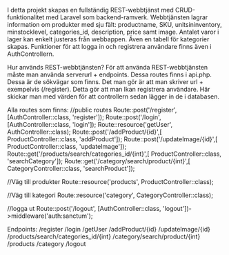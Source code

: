 
I detta projekt skapas en fullständig REST-webbtjänst med CRUD-funktionalitet med Laravel som backend-ramverk. Webbtjänsten lagrar information om produkter med sju fält: productname, SKU, unitsininventory, minstocklevel, categories_id, description, price samt image. Antalet varor i lager kan enkelt justeras från webbappen. Även en tabell för kategorier skapas. Funktioner för att logga in och registrera användare finns även i AuthControllern. 

Hur används REST-webbtjänsten?
För att använda REST-webbtjänsten måste man använda serverurl + endpoints. Dessa routes finns i api.php. Dessa är de sökvägar som finns. Det man gör är att man skriver url + exempelvis (/register). Detta gör att man lkan registrera användare. Här skickar man med värden för att controllern sedan lägger in de i databasen. 

Alla routes som finns:
//public routes
Route::post('/register', [AuthController::class, 'register']);
Route::post('/login', [AuthController::class, 'login']);
Route::resource('getUser', AuthController::class);
Route::post('/addProduct/{id}',[ ProductController::class, 'addProduct']);
Route::post('/updateImage/{id}',[ ProductController::class, 'updateImage']);
Route::get('/products/search/categories_id/{int}',[ ProductController::class, 'searchCategory']);
Route::get('/category/search/product/{int}',[ CategoryController::class, 'searchProduct']);

//Väg till produkter
Route::resource('products', ProductController::class);

//Väg till kategori
Route::resource('category', CategoryController::class);

//logga ut
Route::post('/logout', [AuthController::class, 'logout'])->middleware('auth:sanctum');

Endpoints:
/register
/login
/getUser
/addProduct/{id}
/updateImage/{id}
/products/search/categories_id/{int}
/category/search/product/{int}
/products
/category
/logout
